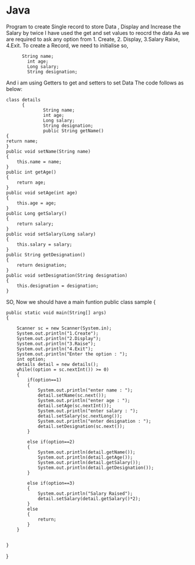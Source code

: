 # Java
Program to create Single record to store Data , Display and Increase the Salary by twice
I have used the get and set values to reocrd the data
As we are required to ask any option from 1. Create, 2. Display, 3.Salary Raise, 4.Exit.
To create a Record, we need to initialise so,
       
          String name;
	        int age;
	        Long salary;
	        String designation;
          
 And i am using Getters to get and setters to set Data
 The code follows as below:
          
    class details 
          {
	              String name;
	              int age;
	              Long salary;
	              String designation;
	              public String getName() 
	{
	return name;
	}
	public void setName(String name) 
	{
		this.name = name;
	}
	public int getAge() 
	{
		return age;
	}
	public void setAge(int age) 
	{
		this.age = age;
	}
	public Long getSalary() 
	{
		return salary;
	}
	public void setSalary(Long salary) 
	{
		this.salary = salary;
	}
	public String getDesignation() 
	{
		return designation;
	}
	public void setDesignation(String designation) 
	{
		this.designation = designation;
	}
  
 SO, Now we should have a main funtion
   public class sample 
{
	
	

	public static void main(String[] args) 
	{
		
		Scanner sc = new Scanner(System.in);
		System.out.println("1.Create");
		System.out.println("2.Display");
		System.out.println("3.Raise");
		System.out.println("4.Exit");
		System.out.println("Enter the option : ");
		int option;
		details detail = new details();
		while((option = sc.nextInt()) >= 0)
		{
			if(option==1)
			{
				System.out.println("enter name : ");
				detail.setName(sc.next());
				System.out.println("enter age : ");
				detail.setAge(sc.nextInt());
				System.out.println("enter salary : ");
				detail.setSalary(sc.nextLong());
				System.out.println("enter designation : ");
				detail.setDesignation(sc.next());
			}
			
			else if(option==2)
			{
				System.out.println(detail.getName());
				System.out.println(detail.getAge());
				System.out.println(detail.getSalary());
				System.out.println(detail.getDesignation());
			}
			
			else if(option==3)
			{
				System.out.println("Salary Raised");
				detail.setSalary(detail.getSalary()*2);
			}
			else
			{
				return;
			}
		}
		

	}

}
